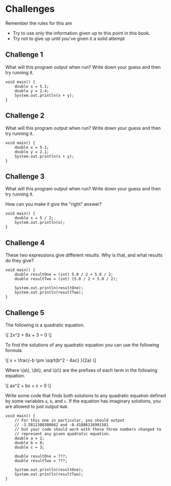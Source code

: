 # Challenges

Remember the rules for this are

- Try to use only the information given up to this point in this book.
- Try not to give up until you've given it a solid attempt

## Challenge 1

What will this program output when run? Write down your guess and then try running it.

```java,editable
void main() {
    double x = 5.1;
    double y = 2.4;
    System.out.println(x + y);
}
```

## Challenge 2

What will this program output when run? Write down your guess and then try running it.

```java,editable
void main() {
    double x = 5.1;
    double y = 2.1;
    System.out.println(x + y);
}
```

## Challenge 3

What will this program output when run? Write down your guess and then try running it.

How can you make it give the "right" answer?

```java,editable
void main() {
    double x = 5 / 2;
    System.out.println(x);
}
```

## Challenge 4

These two expressions give different results. Why is that, and what results do they give?

```java,editable
void main() {
    double resultOne = (int) 5.0 / 2 + 5.0 / 2;
    double resultTwo = (int) (5.0 / 2 + 5.0 / 2);

    System.out.println(resultOne);
    System.out.println(resultTwo);
}
```

## Challenge 5

The following is a quadratic equation.

\\[ 2x^2 + 8x + 3 = 0 \\]

To find the solutions of any quadratic equation you can use the following formula.

\\[ x = \frac{-b \pm \sqrt{b^2 - 4ac} }{2a} \\]

Where \\(a\\), \\(b\\), and \\(c\\) are the prefixes of each term in the following equation.

\\[ ax^2 + bx + c = 0 \\]

Write some code that finds both solutions to any quadratic equation defined by some variables
`a`, `b`, and `c`. If the equation has imaginary solutions, you are allowed to just output `NaN`.

```java,editable
void main() {
    // For this one in particular, you should output
    // -3.5811388300842 and -0.41886116991581
    // but your code should work with these three numbers changed to
    // represent any given quadratic equation.
    double a = 2;
    double b = 8;
    double c = 3;

    double resultOne = ???;
    double resultTwo = ???;

    System.out.println(resultOne);
    System.out.println(resultTwo);
}
```

